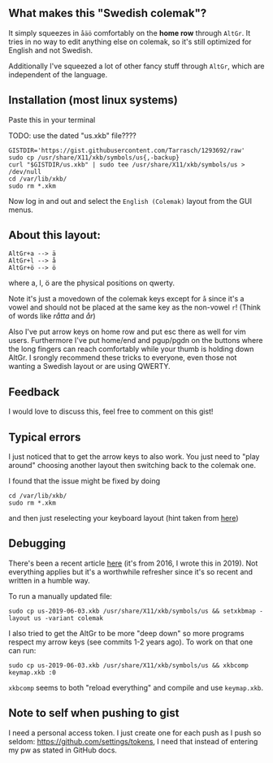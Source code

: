 ## What makes this "Swedish colemak"?

It simply squeezes in `åäö` comfortably on the **home row** through `AltGr`.
It tries in no way to edit anything else on colemak, so it's still
optimized for English and not Swedish.

Additionally I've squeezed a lot of other fancy stuff through `AltGr`,
which are independent of the language.

## Installation (most linux systems)

Paste this in your terminal

TODO: use the dated "us.xkb" file????

    GISTDIR='https://gist.githubusercontent.com/Tarrasch/1293692/raw'
    sudo cp /usr/share/X11/xkb/symbols/us{,-backup}
    curl "$GISTDIR/us.xkb" | sudo tee /usr/share/X11/xkb/symbols/us > /dev/null
    cd /var/lib/xkb/
    sudo rm *.xkm

Now log in and out and select the `English (Colemak)` layout from the GUI menus.

## About this layout:

    AltGr+a --> ä
    AltGr+l --> å
    AltGr+ö --> ö

where a, l, ö are the physical positions on qwerty.

Note it's just a movedown of the colemak keys except for `å` since it's
a vowel and should not be placed at the same key as the non-vowel `r`!
(Think of words like *råtta* and *år*)

Also I've put arrow keys on home row and put esc there as well for vim
users. Furthermore I've put home/end and pgup/pgdn on the buttons
where the long fingers can reach comfortably while your thumb is
holding down AltGr. I srongly recommend these tricks to everyone, even
those not wanting a Swedish layout or are using QWERTY.

## Feedback

I would love to discuss this, feel free to comment on this gist!

## Typical errors

I just noticed that to get the arrow keys to also work. You just need to "play around" choosing another layout then switching back to the colemak one.

I found that the issue might be fixed by doing

    cd /var/lib/xkb/
    sudo rm *.xkm

and then just reselecting your keyboard layout (hint taken from [here](https://help.ubuntu.com/community/Custom%20keyboard%20layout%20definitions))

## Debugging

There's been a recent article
[here](https://medium.com/@damko/a-simple-humble-but-comprehensive-guide-to-xkb-for-linux-6f1ad5e13450)
(it's from 2016, I wrote this in 2019). Not everything applies but it's a
worthwhile refresher since it's so recent and written in a humble way.

To run a manually updated file: 

    sudo cp us-2019-06-03.xkb /usr/share/X11/xkb/symbols/us && setxkbmap -layout us -variant colemak
    
I also tried to get the AltGr to be more "deep down" so more programs respect my arrow keys (see commits 1-2 years ago). To work on that one can run:   

    sudo cp us-2019-06-03.xkb /usr/share/X11/xkb/symbols/us && xkbcomp keymap.xkb :0

`xkbcomp` seems to both "reload everything" and compile and use `keymap.xkb`.

## Note to self when pushing to gist

I need a personal access token. I just create one for each push as I push so seldom: https://github.com/settings/tokens, I need that instead of entering my pw as stated in GitHub docs.

[instructions]: http://ubuntuforums.org/showthread.php?t=18876
